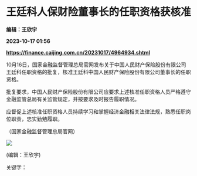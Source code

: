 # 王廷科人保财险董事长的任职资格获核准
**编辑：王欣宇**

**2023-10-17 01:56**

**https://finance.caijing.com.cn/20231017/4964934.shtml**

10月16日，国家金融监督管理总局官网发布关于中国人民财产保险股份有限公司王廷科任职资格的批复，核准王廷科中国人民财产保险股份有限公司董事长的任职资格。

批复要求，中国人民财产保险股份有限公司应要求上述核准任职资格人员严格遵守金融监管总局有关监管规定，并按要求及时报告履职情况。

应督促上述核准任职资格人员持续学习和掌握经济金融相关法律法规，熟悉任职岗位职责，忠实勤勉履职。

（国家金融监督管理总局官网）

![](https://tx1.cdn.caijing.com.cn/2014-03-27/114048455.jpg)

(编辑：王欣宇)

关键字：